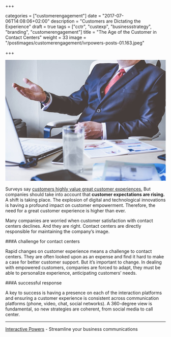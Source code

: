 +++

categories = ["customerengagement"]
date = "2017-07-06T14:08:06+02:00"
description = "Customers are Dictating the Experience"
draft = true
tags = ["cctr", "custexp", "businessstrategy", "branding", "customerengagement"]
title = "The Age of the Customer in Contact Centers"
weight = 33
image = "/postimages/customerengagement/ivrpowers-posts-01.163.jpeg"

+++

![Businessman talking](/postimages/support/ivrpowers-posts-01.163.jpeg)

Surveys say [customers highly value great customer experiences.](https://www.superoffice.com/blog/customer-experience-statistics/) But companies should take into account that **customer expectations are rising.** A shift is taking place. The explosion of digital and technological innovations is having a profound impact on customer empowerment. Therefore, the need for a great customer experience is higher than ever.
 
Many companies are worried when customer satisfaction with contact centers declines.  And they are right. Contact centers are directly responsible for maintaining the company’s image.


###A challenge for contact centers

Rapid changes on customer experience means a challenge to contact centers. They are often looked upon as an expense and find it hard to make a case for better customer support. But it’s important to change. In dealing with empowered customers, companies are forced to adapt, they must be able to personalize experience, anticipating customers’ needs.


###A successful response

A key to success is having a presence on each of the interaction platforms and ensuring a customer experience is consistent across communication platforms (phone, video, chat, social networks). A 360-degree view is fundamental, so new strategies are coherent, from social media to call center.
 
---
[Interactive Powers](http://www.ivrpowers.com/) - Streamline your business communications

